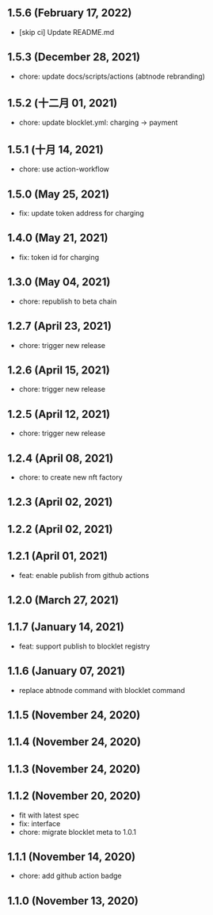 ## 1.5.6 (February 17, 2022)

- [skip ci] Update README.md

## 1.5.3 (December 28, 2021)

- chore: update docs/scripts/actions (abtnode rebranding)

## 1.5.2 (十二月 01, 2021)

- chore: update blocklet.yml: charging -> payment

## 1.5.1 (十月 14, 2021)

- chore: use action-workflow

## 1.5.0 (May 25, 2021)

- fix: update token address for charging

## 1.4.0 (May 21, 2021)

- fix: token id for charging

## 1.3.0 (May 04, 2021)

- chore: republish to beta chain

## 1.2.7 (April 23, 2021)

- chore: trigger new release

## 1.2.6 (April 15, 2021)

- chore: trigger new release

## 1.2.5 (April 12, 2021)

- chore: trigger new release

## 1.2.4 (April 08, 2021)

- chore: to create new nft factory

## 1.2.3 (April 02, 2021)

## 1.2.2 (April 02, 2021)

## 1.2.1 (April 01, 2021)

- feat: enable publish from github actions

## 1.2.0 (March 27, 2021)

## 1.1.7 (January 14, 2021)

- feat: support publish to blocklet registry

## 1.1.6 (January 07, 2021)

- replace abtnode command with blocklet command

## 1.1.5 (November 24, 2020)

## 1.1.4 (November 24, 2020)

## 1.1.3 (November 24, 2020)

## 1.1.2 (November 20, 2020)

- fit with latest spec
- fix: interface
- chore: migrate blocklet meta to 1.0.1

## 1.1.1 (November 14, 2020)

- chore: add github action badge

## 1.1.0 (November 13, 2020)
